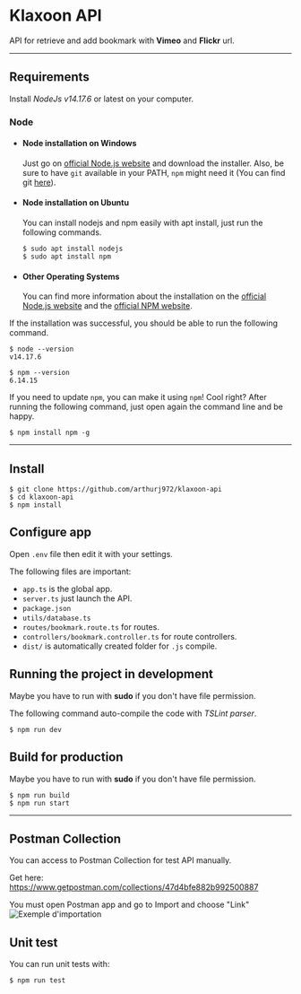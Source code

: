 
# Klaxoon API

API for retrieve and add bookmark with **Vimeo** and **Flickr** url.

---
## Requirements

Install *NodeJs v14.17.6* or latest on your computer.

### Node
- #### Node installation on Windows

  Just go on [official Node.js website](https://nodejs.org/) and download the installer.
Also, be sure to have `git` available in your PATH, `npm` might need it (You can find git [here](https://git-scm.com/)).

- #### Node installation on Ubuntu

  You can install nodejs and npm easily with apt install, just run the following commands.

      $ sudo apt install nodejs
      $ sudo apt install npm

- #### Other Operating Systems
  You can find more information about the installation on the [official Node.js website](https://nodejs.org/) and the [official NPM website](https://npmjs.org/).

If the installation was successful, you should be able to run the following command.

    $ node --version
    v14.17.6

    $ npm --version
    6.14.15

If you need to update `npm`, you can make it using `npm`! Cool right? After running the following command, just open again the command line and be happy.

    $ npm install npm -g

---

## Install

    $ git clone https://github.com/arthurj972/klaxoon-api
    $ cd klaxoon-api
    $ npm install

## Configure app

Open `.env` file then edit it with your settings. 

The following files are important:
- `app.ts` is the global app.
- `server.ts` just launch the API.
- `package.json`
- `utils/database.ts`
- `routes/bookmark.route.ts` for routes.
- `controllers/bookmark.controller.ts` for route controllers.
- `dist/` is automatically created folder for `.js` compile.

## Running the project in development

Maybe you have to run with **sudo** if you don't have file permission. 

The following command auto-compile the code with *TSLint parser*.

    $ npm run dev

## Build for production

Maybe you have to run with **sudo** if you don't have file permission. 

    $ npm run build
    $ npm run start

---

## Postman Collection

You can access to Postman Collection for test API manually.

Get here:
https://www.getpostman.com/collections/47d4bfe882b992500887

You must open Postman app and go to Import and choose "Link"
![Exemple d'importation](https://live.staticflickr.com/65535/52051024902_5e7b911ff3_b.jpg)


## Unit test

You can run unit tests with:

	$ npm run test